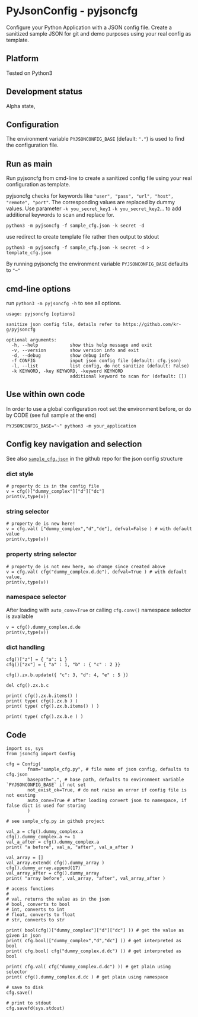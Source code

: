 
# PyJsonConfig - pyjsoncfg

Configure your Python Application with a JSON config file.
Create a sanitized sample JSON for git and demo purposes using your real config as template.


## Platform

Tested on Python3


## Development status

Alpha state, 


## Configuration

The environment variable `PYJSONCONFIG_BASE` (default: `"."`) is used to find the configuration file.


## Run as main

Run pyjsoncfg from cmd-line to create a sanitized config file using your real configuration as template.

pyjsoncfg checks for keywords like `"user", "pass", "url", "host", "remote", "port"`.
The corresponding values are replaced by dummy values.
Use parameter `-k you_secret_key1` `-k you_secret_key2`... to add additional keywords to scan and replace for.

    python3 -m pyjsoncfg -f sample_cfg.json -k secret -d

use redirect to create template file rather then output to stdout

    python3 -m pyjsoncfg -f sample_cfg.json -k secret -d > template_cfg.json


By running pyjsoncfg the environment variable `PYJSONCONFIG_BASE` defaults to `"~"`


## cmd-line options

run `python3 -m pyjsoncfg -h` to see all options.


    usage: pyjsoncfg [options]

    sanitize json config file, details refer to https://github.com/kr-g/pyjsoncfg

    optional arguments:
      -h, --help            show this help message and exit
      -v, --version         show version info and exit
      -d, --debug           show debug info
      -f CONFIG             input json config file (default: cfg.json)
      -l, --list            list config, do not sanitize (default: False)
      -k KEYWORD, -key KEYWORD, -keyword KEYWORD
                            additional keyword to scan for (default: [])


## Use within own code

In order to use a global configuration root set the environment before, or do by CODE (see full sample at the end)

    PYJSONCONFIG_BASE="~" python3 -m your_application 


## Config key navigation and selection

See also [`sample_cfg.json`](https://github.com/kr-g/pyjsoncfg/blob/master/pyjsoncfg/sample.py) in the github repo for the json config structure


### dict style

    # property dc is in the config file
    v = cfg()["dummy_complex"]["d"]["dc"]
    print(v,type(v))

### string selector

    # property de is new here!
    v = cfg.val( ["dummy_complex","d","de"], defval=False ) # with default value
    print(v,type(v))

### property string selector

    # property de is not new here, no chamge since created above
    v = cfg.val( cfg("dummy_complex.d.de"), defval=True ) # with default value, 
    print(v,type(v))

### namespace selector

After loading with `auto_conv=True` or calling `cfg.conv()` namespace selector is available

    v = cfg().dummy_complex.d.de
    print(v,type(v))

### dict handling

    cfg()["z"] = { "a": 1 }    
    cfg()["zx"] = { "a" : 1, "b" : { "c" : 2 }}
    
    cfg().zx.b.update({ "c": 3, "d": 4, "e" : 5 })

    del cfg().zx.b.c
    
    print( cfg().zx.b.items() ) 
    print( type( cfg().zx.b ) )
    print( type( cfg().zx.b.items() ) )
    
    print( type( cfg().zx.b.e ) )


## Code

    import os, sys
    from jsoncfg import Config

    cfg = Config(
            fnam="sample_cfg.py", # file name of json config, defaults to cfg.json
            basepath=".", # base path, defaults to environment variable `PYJSONCONFIG_BASE` if not set
            not_exist_ok=True, # do not raise an error if config file is not exsting 
            auto_conv=True # after loading convert json to namespace, if false dict is used for storing
            )

    # see sample_cfg.py in github project

    val_a = cfg().dummy_complex.a 
    cfg().dummy_complex.a += 1
    val_a_after = cfg().dummy_complex.a 
    print( "a before", val_a, "after", val_a_after )

    val_array = []
    val_array.extend( cfg().dummy_array )
    cfg().dummy_array.append(17)
    val_array_after = cfg().dummy_array
    print( "array before", val_array, "after", val_array_after )

    # access functions
    #
    # val, returns the value as in the json
    # bool, converts to bool
    # int, converts to int
    # float, converts to float
    # str, converts to str

    print( bool(cfg()["dummy_complex"]["d"]["dc"] )) # get the value as given in json
    print( cfg.bool(["dummy_complex","d","dc"] )) # get interpreted as bool
    print( cfg.bool( cfg("dummy_complex.d.dc") )) # get interpreted as bool

    print( cfg.val( cfg("dummy_complex.d.dc") )) # get plain using selector
    print( cfg().dummy_complex.d.dc ) # get plain using namespace

    # save to disk
    cfg.save()

    # print to stdout
    cfg.savefd(sys.stdout)


